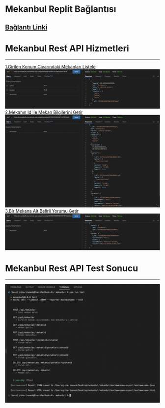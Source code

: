 # Mekanbul Replit Bağlantısı
[Bağlantı Linki](https://mekanbul.pnarnemek.repl.co/?enlem=37&boylam=30)
---
# Mekanbul Rest API Hizmetleri
---
[1.Girilen Konum Civarındaki Mekanları Listele](https://mekanbul5.pnarnemek.repl.co/api/mekanlar?enlem=37.8&boylam=35.4)
![](images/getEnlem.png)
[2.Mekanın Id İle Mekan Bilgilerini Getir](https://mekanbul5.pnarnemek.repl.co/api/mekanlar/6379031699f5801297874da3)
![](images/getMekanId.png)
[3.Bir Mekana Ait Belirli Yorumu Getir](https://mekanbul5.pnarnemek.repl.co/api/mekanlar/6379031699f5801297874da3/yorumlar/63790320beb75d1b8f6b6aab)
![](images/getMekanYorum.png)

# Mekanbul Rest API Test Sonucu
---
![](images/api.png)